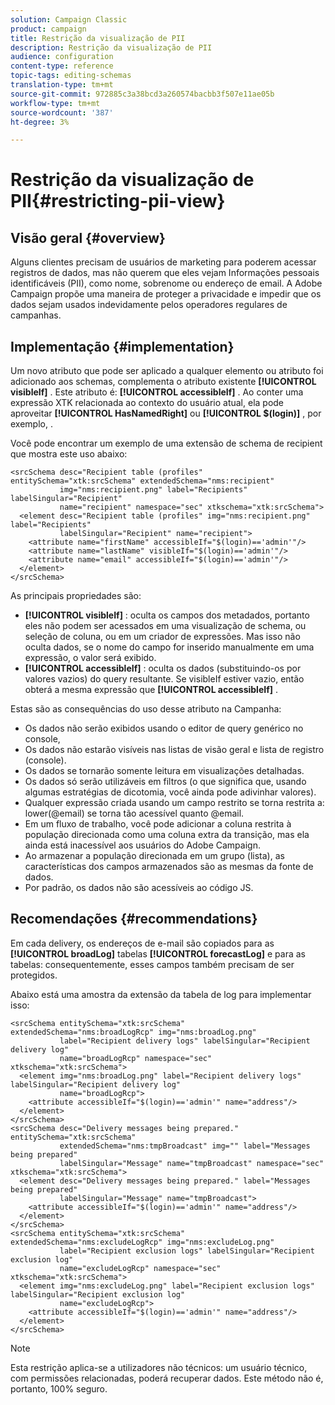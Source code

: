 ```yaml
---
solution: Campaign Classic
product: campaign
title: Restrição da visualização de PII
description: Restrição da visualização de PII
audience: configuration
content-type: reference
topic-tags: editing-schemas
translation-type: tm+mt
source-git-commit: 972885c3a38bcd3a260574bacbb3f507e11ae05b
workflow-type: tm+mt
source-wordcount: '387'
ht-degree: 3%

---
```



# Restrição da visualização de PII{#restricting-pii-view}

## Visão geral {#overview}

Alguns clientes precisam de usuários de marketing para poderem acessar registros de dados, mas não querem que eles vejam Informações pessoais identificáveis (PII), como nome, sobrenome ou endereço de email. A Adobe Campaign propõe uma maneira de proteger a privacidade e impedir que os dados sejam usados indevidamente pelos operadores regulares de campanhas.

## Implementação {#implementation}

Um novo atributo que pode ser aplicado a qualquer elemento ou atributo foi adicionado aos schemas, complementa o atributo existente **[!UICONTROL visibleIf]** . Este atributo é: **[!UICONTROL accessibleIf]** . Ao conter uma expressão XTK relacionada ao contexto do usuário atual, ela pode aproveitar **[!UICONTROL HasNamedRight]** ou **[!UICONTROL $(login)]** , por exemplo, .

Você pode encontrar um exemplo de uma extensão de schema de recipient que mostra este uso abaixo:

```
<srcSchema desc="Recipient table (profiles" entitySchema="xtk:srcSchema" extendedSchema="nms:recipient"
           img="nms:recipient.png" label="Recipients" labelSingular="Recipient"
           name="recipient" namespace="sec" xtkschema="xtk:srcSchema">
  <element desc="Recipient table (profiles" img="nms:recipient.png" label="Recipients"
           labelSingular="Recipient" name="recipient">
    <attribute name="firstName" accessibleIf="$(login)=='admin'"/>
    <attribute name="lastName" visibleIf="$(login)=='admin'"/>
    <attribute name="email" accessibleIf="$(login)=='admin'"/>
  </element>
</srcSchema>
```

As principais propriedades são:

* **[!UICONTROL visibleIf]** : oculta os campos dos metadados, portanto eles não podem ser acessados em uma visualização de schema, ou seleção de coluna, ou em um criador de expressões. Mas isso não oculta dados, se o nome do campo for inserido manualmente em uma expressão, o valor será exibido.
* **[!UICONTROL accessibleIf]** : oculta os dados (substituindo-os por valores vazios) do query resultante. Se visibleIf estiver vazio, então obterá a mesma expressão que **[!UICONTROL accessibleIf]** .

Estas são as consequências do uso desse atributo na Campanha:

* Os dados não serão exibidos usando o editor de query genérico no console,
* Os dados não estarão visíveis nas listas de visão geral e lista de registro (console).
* Os dados se tornarão somente leitura em visualizações detalhadas.
* Os dados só serão utilizáveis em filtros (o que significa que, usando algumas estratégias de dicotomia, você ainda pode adivinhar valores).
* Qualquer expressão criada usando um campo restrito se torna restrita a: lower(@email) se torna tão acessível quanto @email.
* Em um fluxo de trabalho, você pode adicionar a coluna restrita à população direcionada como uma coluna extra da transição, mas ela ainda está inacessível aos usuários do Adobe Campaign.
* Ao armazenar a população direcionada em um grupo (lista), as características dos campos armazenados são as mesmas da fonte de dados.
* Por padrão, os dados não são acessíveis ao código JS.

## Recomendações {#recommendations}

Em cada delivery, os endereços de e-mail são copiados para as **[!UICONTROL broadLog]** tabelas **[!UICONTROL forecastLog]** e para as tabelas: consequentemente, esses campos também precisam de ser protegidos.

Abaixo está uma amostra da extensão da tabela de log para implementar isso:

```
<srcSchema entitySchema="xtk:srcSchema" extendedSchema="nms:broadLogRcp" img="nms:broadLog.png"
           label="Recipient delivery logs" labelSingular="Recipient delivery log"
           name="broadLogRcp" namespace="sec" xtkschema="xtk:srcSchema">
  <element img="nms:broadLog.png" label="Recipient delivery logs" labelSingular="Recipient delivery log"
           name="broadLogRcp">
    <attribute accessibleIf="$(login)=='admin'" name="address"/>
  </element>
</srcSchema>
<srcSchema desc="Delivery messages being prepared." entitySchema="xtk:srcSchema"
           extendedSchema="nms:tmpBroadcast" img="" label="Messages being prepared"
           labelSingular="Message" name="tmpBroadcast" namespace="sec" xtkschema="xtk:srcSchema">
  <element desc="Delivery messages being prepared." label="Messages being prepared"
           labelSingular="Message" name="tmpBroadcast">
    <attribute accessibleIf="$(login)=='admin'" name="address"/>
  </element>
</srcSchema>
<srcSchema entitySchema="xtk:srcSchema" extendedSchema="nms:excludeLogRcp" img="nms:excludeLog.png"
           label="Recipient exclusion logs" labelSingular="Recipient exclusion log"
           name="excludeLogRcp" namespace="sec" xtkschema="xtk:srcSchema">
  <element img="nms:excludeLog.png" label="Recipient exclusion logs" labelSingular="Recipient exclusion log"
           name="excludeLogRcp">
    <attribute accessibleIf="$(login)=='admin'" name="address"/>
  </element>
</srcSchema>
```

>[!NOTE]
>
>Esta restrição aplica-se a utilizadores não técnicos: um usuário técnico, com permissões relacionadas, poderá recuperar dados. Este método não é, portanto, 100% seguro.

